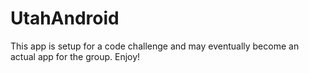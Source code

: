 # UtahAndroid
This app is setup for a code challenge and may eventually become an actual app for the group. Enjoy!
